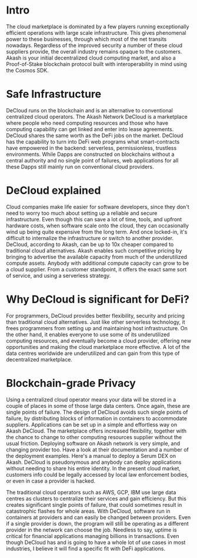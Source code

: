 # Intro
The cloud marketplace is dominated by a few players running exceptionally efficient operations with large scale infrastructure.  This gives phenomenal power to these businesses, through which most of the net transits nowadays.  Regardless of the improved security a number of these cloud suppliers provide, the overall industry remains opaque to the customers.
Akash is your initial decentralized cloud computing market, and also a Proof-of-Stake blockchain protocol built with interoperability in mind using the Cosmos SDK.

# Safe Infrastructure
DeCloud runs on the blockchain and is an alternative to conventional centralized cloud operators.  The Akash Network DeCloud is a marketplace where people who need computing resources and those who have computing capability can get linked and enter into lease agreements.
DeCloud shares the same worth as the DeFi jobs on the market.  DeCloud has the capability to turn into DeFi web programs what smart-contracts have empowered in the backend: serverless, permissionless, trustless environments.  While Dapps are constructed on blockchains without a central authority and no single point of failures, web applications for all these Dapps still mainly run on conventional cloud providers.  

# DeCloud explained 
Cloud companies make life easier for software developers, since they don't need to worry too much about setting up a reliable and secure infrastructure.  Even though this can save a lot of time, tools, and upfront hardware costs, when software scale onto the cloud, they can occasionally wind up being quite expensive from the long term.  And once locked-in, it's difficult to internalize the infrastructure or switch to another provider.  DeCloud, according to Akash, can be up to 10x cheaper compared to traditional cloud alternatives.  Akash enables such competitive pricing by bringing to advertise the available capacity from much of the underutilized compute assets.  Anybody with additional compute capacity can grow to be a cloud supplier.  From a customer standpoint, it offers the exact same sort of service, and using a serverless strategy.
  
# Why DeCloud is significant for DeFi?
For programmers, DeCloud provides better flexibility, security and pricing than traditional cloud alternatives.  Just like other serverless technology, it frees programmers from setting up and maintaining host infrastructure.  On the other hand, it enables everyone to use some of its underutilized computing resources, and eventually become a cloud provider, offering new opportunities and making the cloud marketplace more effective.  A lot of the data centres worldwide are underutilized and can gain from this type of decentralized marketplace.

# Blockchain-grade Privacy
Using a centralized cloud operator means your data will be stored in a couple of places in some of those large data centers.  Once again, these are single points of failure.  The design of DeCloud avoids such single points of failure, by distributing blocks of information in containers to accommodate suppliers.
Applications can be set up in a simple and effortless way on Akash DeCloud.  The marketplace offers increased flexibility, together with the chance to change to other computing resources supplier without the usual friction.  Deploying software on Akash network is very simple, and changing provider too.  Have a look at their documentation and a number of the deployment examples.  Here's a manual to deploy a Serum DEX on Akash.
DeCloud is pseudonymous and anybody can deploy applications without needing to share his entire identity.  In the present cloud market, customers info could be legally accessed by local law enforcement bodies, or even in case a provider is hacked.

The traditional cloud operators such as AWS, GCP, IBM use large data centres as clusters to centralize their services and gain efficiency.  But this creates significant single points of failure, that could sometimes result in catastrophic flashes  for whole areas.  With DeCloud, software run in containers at providers and can easily be changed between providers.  Even if a single provider is down, the program will still be operating as a different provider in the network can choose the job.  Needless to say, uptime is critical for financial applications managing billions in transactions.
Even though DeCloud has and is going to have a whole lot of use cases in most industries, I believe it will find a specific fit with DeFi applications.
